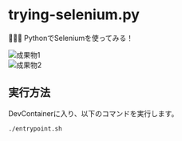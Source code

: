# trying-selenium.py

🧗🧗🧗 PythonでSeleniumを使ってみる！  

![成果物1](./fruit-1.gif)  
![成果物2](./fruit-2.gif)  

## 実行方法

DevContainerに入り、以下のコマンドを実行します。  

```shell
./entrypoint.sh
```
